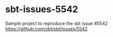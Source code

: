 # sbt-issues-5542

Sample project to reproduce the sbt issue #5542
https://github.com/sbt/sbt/issues/5542
